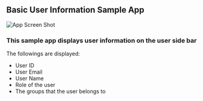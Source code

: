 ## Basic User Information Sample App

![App Screen Shot](https://f.cloud.github.com/assets/1329716/1699937/2ff9adfa-5fda-11e3-9f69-a78fda8b1fd5.png)

### This sample app displays user information on the user side bar

The followings are displayed:

* User ID
* User Email
* User Name
* Role of the user
* The groups that the user belongs to
